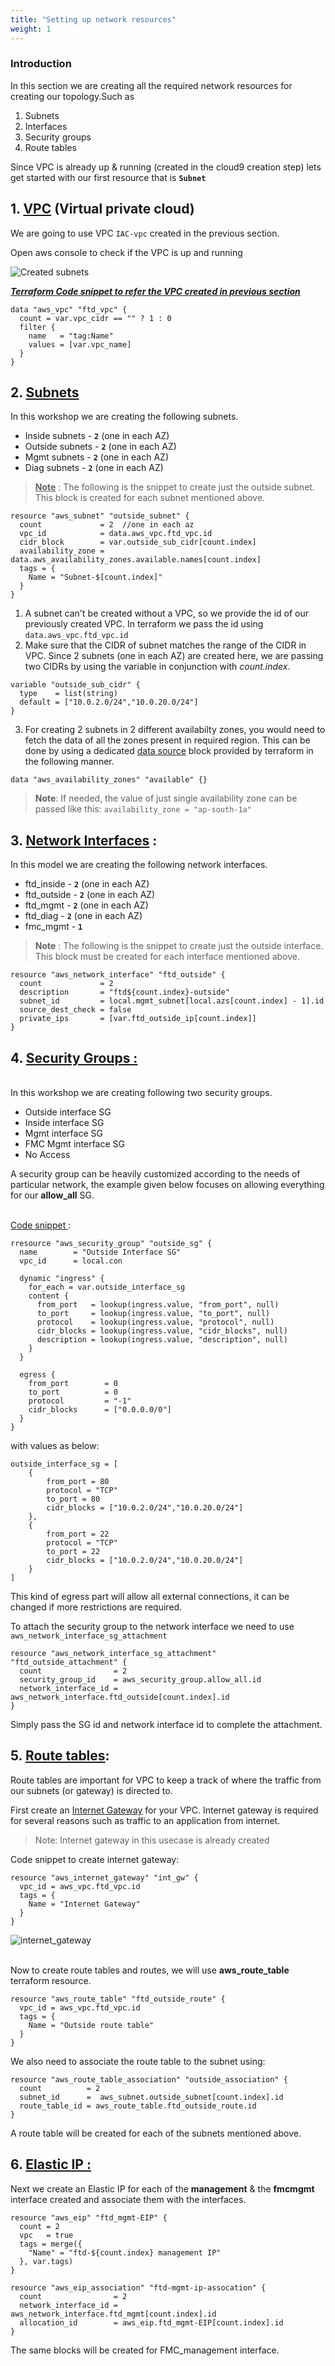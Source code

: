 ```yaml
---
title: "Setting up network resources"
weight: 1
---
```


### Introduction

In this section we are creating all the required network resources for creating our topology.Such as  
1. Subnets  
2. Interfaces
3. Security groups
4. Route tables  

 Since VPC is already up & running (created in the cloud9 creation step) lets get started with our first resource that is **```Subnet```** 

 ## **1. <ins>VPC**</ins>   (Virtual private cloud)
   
   We are going to use VPC ```IAC-vpc``` created in the previous section.

   Open aws console to check if the VPC is up and running

![Created subnets](/static/Images/setup_network_resources/vpc.jpeg)  



<ins>***Terraform Code snippet to refer the VPC created in previous section***</ins>
   
```
data "aws_vpc" "ftd_vpc" {
  count = var.vpc_cidr == "" ? 1 : 0
  filter {
    name   = "tag:Name"
    values = [var.vpc_name]
  }
}
``` 


## **2. <ins>Subnets**</ins>
  
In this workshop we are creating the following subnets.  

* Inside subnets      - **```2```** (one in each AZ)  
* Outside subnets     - **```2```** (one in each AZ)  
* Mgmt subnets        - **```2```** (one in each AZ)  
* Diag subnets        - **```2```** (one in each AZ)

><ins>**Note**</ins> : The following is the snippet to create just the outside subnet. This block is created for each subnet mentioned above.

```
resource "aws_subnet" "outside_subnet" {
  count             = 2  //one in each az
  vpc_id            = data.aws_vpc.ftd_vpc.id
  cidr_block        = var.outside_sub_cidr[count.index]
  availability_zone = data.aws_availability_zones.available.names[count.index]
  tags = {
    Name = "Subnet-$[count.index]"
  }
}
```

1. A subnet can't be created without a VPC, so we provide the id of our previously created VPC. In terraform we pass the id using ```data.aws_vpc.ftd_vpc.id``` 
2.  Make sure that the CIDR of subnet matches the range of the CIDR in VPC. Since 2 subnets (one in each AZ) are created here, we are passing two CIDRs by using the variable in conjunction with *count.index*.
```
variable "outside_sub_cidr" {
  type    = list(string)
  default = ["10.0.2.0/24","10.0.20.0/24"]
}
```
3.  For creating 2 subnets in 2 different availabilty zones, you would need to fetch the data of all the zones present in required region. This can be done by using a dedicated [data source](https://www.terraform.io/language/data-sources)  block provided by terraform in the following manner.
```
data "aws_availability_zones" "available" {}
```
> **Note**: If needed, the value of just single availability zone can be passed like this: ```availability_zone = "ap-south-1a"```


## **3. <ins>Network Interfaces** </ins>: 
  
  In this model we are creating the following network interfaces. 

  * ftd_inside   -  **```2```** (one in each AZ)
  * ftd_outside  - **```2```** (one in each AZ)
  * ftd_mgmt - **```2```** (one in each AZ)
  * ftd_diag - **```2```** (one in each AZ)
  * fmc_mgmt - **```1```**

>**Note** : The following is the snippet to create just the outside interface. This block must be created for each interface mentioned above.

```
resource "aws_network_interface" "ftd_outside" {
  count             = 2
  description       = "ftd${count.index}-outside"
  subnet_id         = local.mgmt_subnet[local.azs[count.index] - 1].id
  source_dest_check = false
  private_ips       = [var.ftd_outside_ip[count.index]]
}
```



## 4. <ins>**Security Groups :**</ins> 
<br>
 In this workshop we are creating following two security groups.  

 * Outside interface SG
 * Inside interface SG
 * Mgmt interface SG
 * FMC Mgmt interface SG
 * No Access
  
A security group can be heavily customized according to the needs of particular network, the example given below focuses on allowing everything for our **allow_all** SG.

<br>
<ins>Code snippet </ins>:

```
rresource "aws_security_group" "outside_sg" {
  name        = "Outside Interface SG"
  vpc_id      = local.con

  dynamic "ingress" {
    for_each = var.outside_interface_sg
    content {
      from_port   = lookup(ingress.value, "from_port", null)
      to_port     = lookup(ingress.value, "to_port", null)
      protocol    = lookup(ingress.value, "protocol", null)
      cidr_blocks = lookup(ingress.value, "cidr_blocks", null)
      description = lookup(ingress.value, "description", null)
    }
  }

  egress {
    from_port        = 0
    to_port          = 0
    protocol         = "-1"
    cidr_blocks      = ["0.0.0.0/0"]
  }
}
```
with values as below:
```
outside_interface_sg = [
    {
        from_port = 80
        protocol = "TCP"
        to_port = 80
        cidr_blocks = ["10.0.2.0/24","10.0.20.0/24"]
    },
    {
        from_port = 22
        protocol = "TCP"
        to_port = 22
        cidr_blocks = ["10.0.2.0/24","10.0.20.0/24"]
    }
]

```

This kind of egress part will allow all external connections, it can  be changed if more restrictions are required.  

To attach the security group to the network interface we need to use ```aws_network_interface_sg_attachment```

```
resource "aws_network_interface_sg_attachment" "ftd_outside_attachment" {
  count                = 2
  security_group_id    = aws_security_group.allow_all.id
  network_interface_id = aws_network_interface.ftd_outside[count.index].id
}
```
Simply pass the SG id and network interface id to complete the attachment.
   

## **5. <ins>Route tables**</ins>:

Route tables are important for VPC to keep a track of where the traffic from our subnets (or gateway) is directed to.

First create an [Internet Gateway](https://docs.aws.amazon.com/vpc/latest/userguide/VPC_Internet_Gateway.html) for your VPC. Internet gateway is required for several reasons such as traffic to an application from internet. 

>Note: Internet gateway in this usecase is already created

Code snippet to create internet gateway:

```
resource "aws_internet_gateway" "int_gw" {
  vpc_id = aws_vpc.ftd_vpc.id
  tags = {
    Name = "Internet Gateway"
  }
}
```
 ![internet_gateway](/static/Images/setup_network_resources/igw.jpeg)   
 <br>

Now to create route tables and routes, we will use **aws_route_table** terraform resource.
```
resource "aws_route_table" "ftd_outside_route" {
  vpc_id = aws_vpc.ftd_vpc.id
  tags = {
    Name = "Outside route table"
  }
}
```  
We also need to associate the route table to the subnet using:
```
resource "aws_route_table_association" "outside_association" {
  count          = 2
  subnet_id      =  aws_subnet.outside_subnet[count.index].id
  route_table_id = aws_route_table.ftd_outside_route.id
}
```

A route table will be created for each of the subnets mentioned above.


## 6. <ins>**Elastic IP :**</ins> 

Next we create an Elastic IP for each of the **management** & the **fmcmgmt** interface created and associate them with the interfaces.


```
resource "aws_eip" "ftd_mgmt-EIP" {
  count = 2
  vpc   = true
  tags = merge({
    "Name" = "ftd-${count.index} management IP"
  }, var.tags)
}
```

```
resource "aws_eip_association" "ftd-mgmt-ip-assocation" {
  count                = 2
  network_interface_id = aws_network_interface.ftd_mgmt[count.index].id
  allocation_id        = aws_eip.ftd_mgmt-EIP[count.index].id
}
```

The same blocks will be created for FMC_management interface.